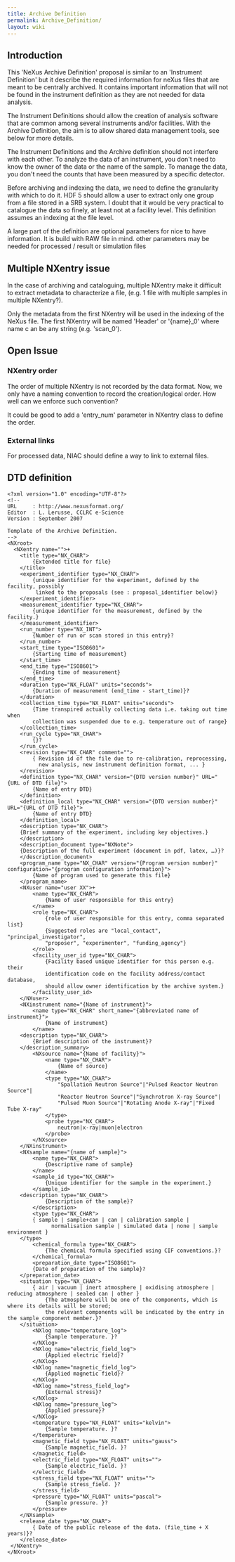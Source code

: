 ```yaml
---
title: Archive Definition
permalink: Archive_Definition/
layout: wiki
---
```


Introduction
------------

This 'NeXus Archive Definition' proposal is similar to an 'Instrument
Definition' but it describe the required information for neXus files
that are meant to be centrally archived. It contains important
information that will not be found in the instrument definition as they
are not needed for data analysis.

The Instrument Definitions should allow the creation of analysis
software that are common among several instruments and/or facilities.
With the Archive Definition, the aim is to allow shared data management
tools, see below for more details.

The Instrument Definitions and the Archive definition should not
interfere with each other. To analyze the data of an instrument, you
don't need to know the owner of the data or the name of the sample. To
manage the data, you don't need the counts that have been measured by a
specific detector.

Before archiving and indexing the data, we need to define the
granularity with which to do it. HDF 5 should allow a user to extract
only one group from a file stored in a SRB system. I doubt that it would
be very practical to catalogue the data so finely, at least not at a
facility level. This definition assumes an indexing at the file level.

A large part of the definition are optional parameters for nice to have
information. It is build with RAW file in mind. other parameters may be
needed for processed / result or simulation files

Multiple NXentry issue
----------------------

In the case of archiving and cataloguing, multiple NXentry make it
difficult to extract metadata to characterize a file, (e.g. 1 file with
multiple samples in multiple NXentry?).

Only the metadata from the first NXentry will be used in the indexing of
the NeXus file. The first NXentry will be named 'Header' or '{name}\_0'
where name c an be any string (e.g. 'scan\_0').

Open Issue
----------

### NXentry order

The order of multiple NXentry is not recorded by the data format. Now,
we only have a naming convention to record the creation/logical order.
How well can we enforce such convention?

It could be good to add a 'entry\_num' parameter in NXentry class to
define the order.

### External links

For processed data, NIAC should define a way to link to external files.

DTD definition
--------------

    <?xml version="1.0" encoding="UTF-8"?>
    <!--
    URL     : http://www.nexusformat.org/
    Editor  : L. Lerusse, CCLRC e-Science
    Version : September 2007

    Template of the Archive Definition.
    -->
    <NXroot>
      <NXentry name="">+
        <title type="NX_CHAR">
            {Extended title for file}
        </title> 
        <experiment_identifier type="NX_CHAR">
            {unique identifier for the experiment, defined by the facility, possibly 
             linked to the proposals (see : proposal_identifier below)}
        </experiment_identifier>
        <measurement_identifier type="NX_CHAR">
            {unique identifier for the measurement, defined by the facility.}
        </measurement_identifier>
        <run_number type="NX_INT">
            {Number of run or scan stored in this entry}?
        </run_number>
        <start_time type="ISO8601">
            {Starting time of measurement}
        </start_time>
        <end_time type="ISO8601">
            {Ending time of measurement}
        </end_time>
        <duration type="NX_FLOAT" units="seconds">
            {Duration of measurement (end_time - start_time)}?
        </duration>
        <collection_time type="NX_FLOAT" units="seconds">
            {Time transpired actually collecting data i.e. taking out time when 
            collection was suspended due to e.g. temperature out of range}
        </collection_time>
        <run_cycle type="NX_CHAR">
            {}?
        </run_cycle>   
        <revision type="NX_CHAR" comment="">
            { Revision id of the file due to re-calibration, reprocessing, 
              new analysis, new instrument definition format, ... }
        </revision>
        <definition type="NX_CHAR" version="{DTD version number}" URL="{URL of DTD file}">
            {Name of entry DTD}
        </definition>
        <definition_local type="NX_CHAR" version="{DTD version number}" URL="{URL of DTD file}">
            {Name of entry DTD}
        </definition_local>
        <description type="NX_CHAR">
        {Brief summary of the experiment, including key objectives.}
        </description>
        <description_document type="NXNote">
        {Description of the full experiment (document in pdf, latex, …)}?
        </description_document>
        <program_name type="NX_CHAR" version="{Program version number}" configuration="{program configuration information}">
            {Name of program used to generate this file}
        </program_name>
        <NXuser name="user XX">+
            <name type="NX_CHAR">
                {Name of user responsible for this entry}
            </name>
            <role type="NX_CHAR">
                {role of user responsible for this entry, comma separated list}
                {Suggested roles are "local_contact", "principal_investigator", 
                "proposer", "experimenter", "funding_agency"}
            </role>
            <facility_user_id type="NX_CHAR">
                {Facility based unique identifier for this person e.g. their 
                identification code on the facility address/contact database, 
                should allow owner identification by the archive system.}
            </facility_user_id>
        </NXuser>
        <NXinstrument name="{Name of instrument}">
            <name type="NX_CHAR" short_name="{abbreviated name of instrument}">
                {Name of instrument}
            </name>
        <description type="NX_CHAR">
            {Brief description of the instrument}?
        </description_summary>
            <NXsource name="{Name of facility}">
                <name type="NX_CHAR">
                    {Name of source}
                </name>
                <type type="NX_CHAR">
                    "Spallation Neutron Source"|"Pulsed Reactor Neutron Source"| 
                    "Reactor Neutron Source"|"Synchrotron X-ray Source"|
                    "Pulsed Muon Source"|"Rotating Anode X-ray"|"Fixed Tube X-ray"
                </type>
                <probe type="NX_CHAR">
                    neutron|x-ray|muon|electron
                </probe>
            </NXsource>
        </NXinstrument>
        <NXsample name="{name of sample}">
            <name type="NX_CHAR">
                {Descriptive name of sample}
            </name>
            <sample_id type="NX_CHAR">
                {Unique identifier for the sample in the experiment.}
            </sample_id>
        <description type="NX_CHAR">
                {Description of the sample}?
            </description>
            <type type="NX_CHAR">
            { sample | sample+can | can | calibration sample | 
                  normalisation sample | simulated data | none | sample environment }
        </type>
            <chemical_formula type="NX_CHAR">
                {The chemical formula specified using CIF conventions.}?
            </chemical_formula>
            <preparation_date type="ISO8601">
            {Date of preparation of the sample}?
        </preparation_date>
        <situation type="NX_CHAR">
            { air | vacuum | inert atmosphere | oxidising atmosphere | reducing atmosphere | sealed can | other }
                {The atmosphere will be one of the components, which is where its details will be stored; 
                the relevant components will be indicated by the entry in the sample_component member.}?
        </situation>
            <NXlog name="temperature_log"> 
                {Sample temperature. }? 
            </NXlog>
            <NXlog name="electric_field_log"> 
                {Applied electric field}? 
            </NXlog>
            <NXlog name="magnetic_field_log"> 
                {Applied magnetic field}? 
            </NXlog>
            <NXlog name="stress_field_log"> 
                {External stress}? 
            </NXlog>
            <NXlog name="pressure_log"> 
                {Applied pressure}?  
            </NXlog> 
            <temperature type="NX_FLOAT" units="kelvin">
                {Sample temperature. }? 
            </temperature>
            <magnetic_field type="NX_FLOAT" units="gauss">
                {Sample magnetic_field. }? 
            </magnetic_field>
            <electric_field type="NX_FLOAT" units="">
                {Sample electric_field. }? 
            </electric_field>
            <stress_field type="NX_FLOAT" units="">
                {Sample stress_field. }? 
            </stress_field>
            <pressure type="NX_FLOAT" units="pascal">
                {Sample pressure. }? 
            </pressure>
        </NXsample>
        <release_date type="NX_CHAR">        
            { Date of the public release of the data. (file_time + X years)}?
        </release_date>     
     </NXentry>
    </NXroot>
